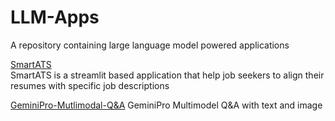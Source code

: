 # LLM-Apps
A repository containing large language model powered applications

[SmartATS](https://github.com/sathyanaravind/LLM-Apps/tree/main/SmartATS)  
SmartATS is a streamlit based application that help job seekers to align their resumes with specific job descriptions

[GeminiPro-Mutlimodal-Q&A](https://github.com/sathyanaravind/LLM-Apps/tree/main/GeminiPro-Mutlimodal-Q%26A)
GeminiPro Multimodel Q&A with text and image


